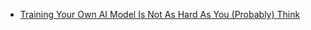 - [Training Your Own AI Model Is Not As Hard As You (Probably) Think](https://youtu.be/fCUkvL0mbxI)
